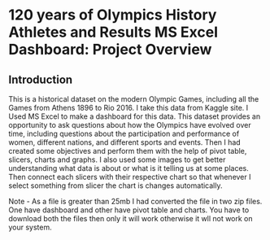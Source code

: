 # 120 years of Olympics History Athletes and Results MS Excel Dashboard: Project Overview

## Introduction 
This is a historical dataset on the modern Olympic Games, including all the Games from Athens 1896 to Rio 2016. I take this data from Kaggle site. I Used MS Excel to make a dashboard for this data. This dataset provides an opportunity to ask questions about how the Olympics have evolved over time, including questions about the participation and performance of women, different nations, and different sports and events.  Then I had created some objectives and perform them with the help of pivot table, slicers, charts and graphs. I also used some images to get better understanding what data is about or what is it telling us at some places. Then connect each slicers with their respective chart so that whenever I select something from slicer the chart is changes automatically. 

Note - As a file is greater than 25mb I had converted the file in two zip files. One have dashboard and other have pivot table and charts. You have to download both the files then only it will work otherwise it wll not work on your system.
